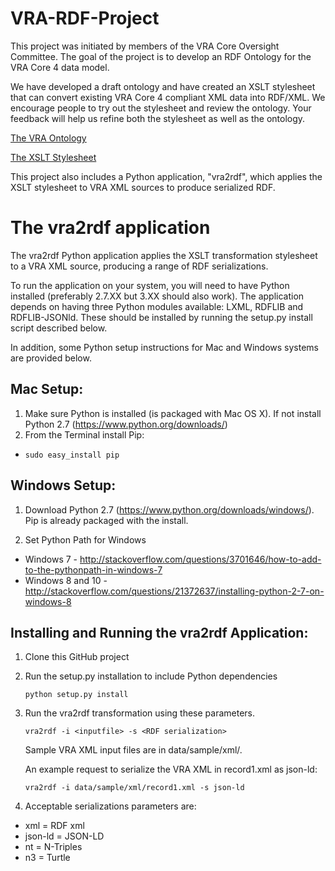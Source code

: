 VRA-RDF-Project
===============

This project was initiated by members of the VRA Core Oversight Committee. The goal of the project is to develop an RDF Ontology for the VRA Core 4 data model. 

We have developed a draft ontology and have created an XSLT stylesheet that can convert existing VRA Core 4 compliant XML data into RDF/XML. We encourage people to try out the stylesheet and review the ontology. Your feedback will help us refine both the stylesheet as well as the ontology. 

[The VRA Ontology](http://www.essepuntato.it/lode/https://s3.amazonaws.com/VRA/Ontology/VRA_OntologyRevised.owl "View the VRA Ontology")

[The XSLT Stylesheet](https://raw.githubusercontent.com/mixterj/VRA-RDF-Project/b3aebd228171666d4516dce2ff025a493e08fedd/data/xsl/vra2rdf.xsl "View the XSLT stylesheet")

This project also includes a Python application, "vra2rdf", which applies the XSLT stylesheet to VRA XML sources to produce serialized RDF.

The vra2rdf application
===============

The vra2rdf Python application applies the XSLT transformation stylesheet to a VRA XML source, producing a range of RDF serializations.

To run the application on your system, you will need to have Python installed (preferably 2.7.XX but 3.XX should also work).  The application depends on having three Python modules available: LXML, RDFLIB and RDFLIB-JSONld.  These should be installed by running the setup.py install script described below. 

In addition, some Python setup instructions for Mac and Windows systems are provided below.

Mac Setup:
------

1. Make sure Python is installed (is packaged with Mac OS X). If not install Python 2.7 (https://www.python.org/downloads/)
2. From the Terminal install Pip: 
  - `sudo easy_install pip`
	
Windows Setup:
------

1. Download Python 2.7 (https://www.python.org/downloads/windows/). Pip is already packaged with the install.

2. Set Python Path for Windows
  - Windows 7 - http://stackoverflow.com/questions/3701646/how-to-add-to-the-pythonpath-in-windows-7
  - Windows 8 and 10 - http://stackoverflow.com/questions/21372637/installing-python-2-7-on-windows-8
	
Installing and Running the vra2rdf Application:
------

1. Clone this GitHub project

2. Run the setup.py installation to include Python dependencies

   `python setup.py install`

3. Run the vra2rdf transformation using these parameters.

    `vra2rdf -i <inputfile> -s <RDF serialization>`

    Sample VRA XML input files are in data/sample/xml/.
    
    An example request to serialize the VRA XML in record1.xml as json-ld:
    
    `vra2rdf -i data/sample/xml/record1.xml -s json-ld`
    
4. Acceptable serializations parameters are:
  * xml = RDF xml
  * json-ld = JSON-LD
  * nt = N-Triples
  * n3 = Turtle
